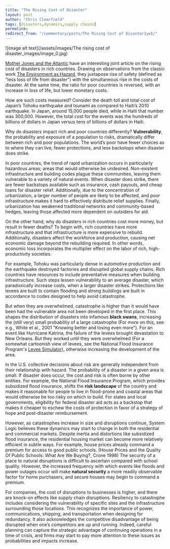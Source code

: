 ```yaml
---
title: "The Rising Cost of Disaster"
layout: post
author: "Chris Clearfield"
tags: [disasters,dynamics,supply chains] 
permalink: 
redirect_from: "/commentary/posts/The Rising Cost of Disaster1ywI/"
---
```


![image alt text](/assets/images/The rising cost of disaster_images/image_0.jpg)

[Mother Jones and the Atlantic](http://www.motherjones.com/blue-marble/2012/11/sandy-costs-natural-disasters) have an interesting joint article on the rising cost of disasters in rich countries. Drawing on observations from the classic work [The Environment as Hazard](http://www.amazon.com/gp/product/0898621593/ref=as_li_qf_sp_asin_il_tl?ie=UTF8&camp=1789&creative=9325&creativeASIN=0898621593&linkCode=as2&tag=systlogi-20), they juxtapose rise of safety (defined as "less loss of life from disaster") with the simultaneous rise in the costs of disaster. At the same time, the ratio for poor countries is reversed, with an increase in loss of life, but lower monetary costs. 

How are such costs measured? Consider the death toll and total cost of Japan’s Tohoku earthquake and tsunami as compared to Haiti’s 2010 earthquake. In Japan, around 15,000 people died, while in Haiti that number was 300,000. However, the total cost for the events was the hundreds of billions of dollars in Japan versus tens of billions of dollars in Haiti. 

Why do disasters impact rich and poor countries differently? **Vulnerability**, the probability and exposure of a population to risks, dramatically differ between rich and poor populations. The world’s poor have fewer choices as to where they can live, fewer protections, and less backstops when disaster does strike. 

In poor countries, the trend of rapid urbanization occurs in particularly hazardous areas; areas that would otherwise be undesired. Non-existent infrastructure and building codes plague these communities, leaving them vulnerable to a variety of natural events. When disaster does strike, there are fewer backstops available such as insurance, cash payouts, and cheap loans for disaster relief. Additionally, due to the concentration of urbanization, a larger number of people are likely to be affected, and poor infrastructure makes it hard to effectively distribute relief supplies. Finally, urbanization has weakened traditional networks and community-based hedges, leaving those affected more dependent on outsiders for aid. 

On the other hand, why do disasters in rich countries cost more money, but result in fewer deaths? To begin with, rich countries have more infrastructure and that infrastructure is more expensive to rebuild. Additionally, disasters affect the workforce and production, causing net economic damage beyond the rebuilding required. In other words, economic loss incorporates the multiplier effect on the labor of rich, high-productivity societies. 

For example, Tohoku was particularly dense in automotive production and the earthquake destroyed factories and disrupted global supply chains. Rich countries have resources to include preventative measures when building infrastructure. Such steps lessen vulnerability to an average disaster, which paradoxically increase costs, when a larger disaster strikes. Protections like levees are built to contain flooding and strong buildings are built in accordance to codes designed to help avoid catastrophe. 

But when they are overwhelmed, catastrophe is higher than it would have been had the vulnerable area not been developed in the first place. This shapes the distribution of disasters into infamous **black swans**, increasing the (still very) small probability of a large catastrophe (For more on this, see e.g., White et al., 2001 "Knowing better and losing even more"). For an event like Hurricane Katrina, the failure of the levees brought devastation to New Orleans. But they worked until they were overwhelmed (For a somewhat cartoonish view of levees, see the National Flood Insurance Program's [Levee Simulator](http://www.floodsmart.gov/floodsmart/pages/flooding_flood_risks/levee_simulator.jsp)), otherwise increasing the development of the area. 

In the U.S. collective decisions about risk are generally independent from their relationship with hazard. The probability of a disaster in a given area is small. If disaster does occur, the cost and risk is often borne by other entities. For example, the National Flood Insurance Program, which provides subsidized flood insurance, shifts the **risk landscape** of the country and makes it reasonable for people to live in flood-prone and coastal areas that would otherwise be too risky on which to build. For states and local governments, eligibility for federal disaster aid acts as a backstop that makes it cheaper to eschew the costs of protection in favor of a strategy of hope and post-disaster reimbursement. 

However, as catastrophes increase in size and disruptions continue, System Logic believes these dynamics may start to change in both the residential and commercial markets. Despite inertia and distortions like subsidized flood insurance, the residential housing market can become more relatively efficient in subtle ways. For example, house prices already command a premium for access to good public schools. (House Prices and the Quality Of Public Schools: What Are We Buying?, Crone 1998) The security of a place to natural disruptions is difficult to ascertain compared with school quality. However, the increased frequency with which events like floods and power outages occur will make **natural security** a more readily observable factor for home purchasers, and secure houses may begin to command a premium. 

For companies, the cost of disruptions to businesses is higher, and there are knock-on effects like supply chain disruptions. Resiliency to catastrophe includes considering the vulnerability of specific sites and the infrastructure surrounding those locations. This recognizes the importance of power, communications, shipping, and transportation when designing for redundancy. It also acknowledges the competitive disadvantage of being disrupted when one’s competitors are up and running. Indeed, careful planning can capture the strategic advantage of continuing operations in a time of crisis, and firms may start to pay more attention to these issues as probabilities and impacts increase. 

